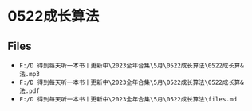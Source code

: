 # 0522成长算法

## Files

- `F:/D 得到每天听一本书丨更新中\2023全年合集\5月\0522成长算法\0522成长算&法.mp3`
- `F:/D 得到每天听一本书丨更新中\2023全年合集\5月\0522成长算法\0522成长算&法.pdf`
- `F:/D 得到每天听一本书丨更新中\2023全年合集\5月\0522成长算法\files.md`
